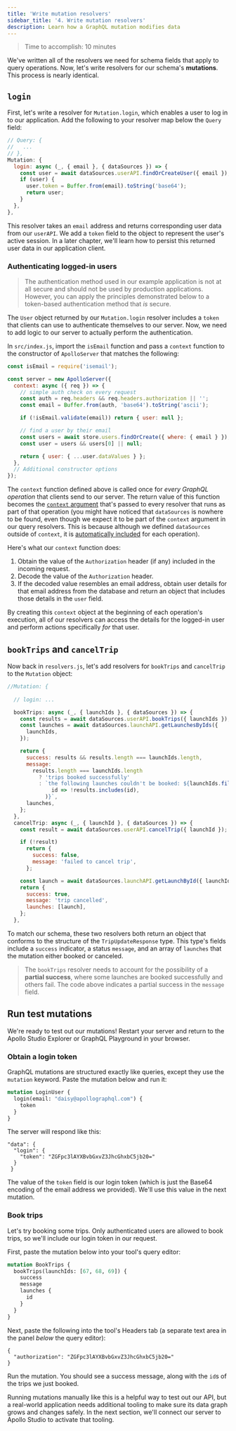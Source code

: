 ```yaml
---
title: 'Write mutation resolvers'
sidebar_title: '4. Write mutation resolvers'
description: Learn how a GraphQL mutation modifies data
---
```


> Time to accomplish: 10 minutes

We've written all of the resolvers we need for schema fields that apply to query operations. Now, let's write resolvers for our schema's **mutations**. This process is nearly identical.

## `login`

First, let's write a resolver for `Mutation.login`, which enables a user to log in to our application. Add the following to your resolver map below the `Query` field:

```js:title=src/resolvers.js
// Query: {
//   ...
// },
Mutation: {
  login: async (_, { email }, { dataSources }) => {
    const user = await dataSources.userAPI.findOrCreateUser({ email });
    if (user) {
      user.token = Buffer.from(email).toString('base64');
      return user;
    }
  },
},
```

This resolver takes an `email` address and returns corresponding user data from our `userAPI`. We add a `token` field to the object to represent the user's active session. In a later chapter, we'll learn how to persist this returned user data in our application client.

### Authenticating logged-in users

> The authentication method used in our example application is not at all secure and should not be used by production applications. However, you can apply the principles demonstrated below to a token-based authentication method that _is_ secure.

The `User` object returned by our `Mutation.login` resolver includes a `token` that clients can use to authenticate themselves to our server. Now, we need to add logic to our server to actually perform the authentication.

In `src/index.js`, import the `isEmail` function and pass a `context` function to the constructor of `ApolloServer` that matches the following:

```js{1,4-16}:title=src/index.js
const isEmail = require('isemail');

const server = new ApolloServer({
  context: async ({ req }) => {
    // simple auth check on every request
    const auth = req.headers && req.headers.authorization || '';
    const email = Buffer.from(auth, 'base64').toString('ascii');

    if (!isEmail.validate(email)) return { user: null };

    // find a user by their email
    const users = await store.users.findOrCreate({ where: { email } });
    const user = users && users[0] || null;

    return { user: { ...user.dataValues } };
  },
  // Additional constructor options
});
```

The `context` function defined above is called once for _every GraphQL operation_ that clients send to our server. The return value of this function becomes the [`context` argument](./resolvers/#the-resolver-function-signature) that's passed to every resolver that runs as part of that operation (you might have noticed that `dataSources` is nowhere to be found, even though we expect it to be part of the `context` argument in our query resolvers. This is because although we defined `dataSources` outside of `context`, it is [automatically included](https://www.apollographql.com/docs/apollo-server/api/apollo-server/#dataSources) for each operation).

Here's what our `context` function does:

1. Obtain the value of the `Authorization` header (if any) included in the incoming request.
2. Decode the value of the `Authorization` header.
3. If the decoded value resembles an email address, obtain user details for that email address from the database and return an object that includes those details in the `user` field.

By creating this `context` object at the beginning of each operation's execution, all of our resolvers can access the details for the logged-in user and perform actions specifically _for_ that user.

## `bookTrips` and `cancelTrip`

Now back in `resolvers.js`, let's add resolvers for `bookTrips` and `cancelTrip` to the `Mutation` object:

```js:title=src/resolvers.js
//Mutation: {
  
  // login: ...

  bookTrips: async (_, { launchIds }, { dataSources }) => {
    const results = await dataSources.userAPI.bookTrips({ launchIds });
    const launches = await dataSources.launchAPI.getLaunchesByIds({
      launchIds,
    });

    return {
      success: results && results.length === launchIds.length,
      message:
        results.length === launchIds.length
          ? 'trips booked successfully'
          : `the following launches couldn't be booked: ${launchIds.filter(
              id => !results.includes(id),
            )}`,
      launches,
    };
  },
  cancelTrip: async (_, { launchId }, { dataSources }) => {
    const result = await dataSources.userAPI.cancelTrip({ launchId });

    if (!result)
      return {
        success: false,
        message: 'failed to cancel trip',
      };

    const launch = await dataSources.launchAPI.getLaunchById({ launchId });
    return {
      success: true,
      message: 'trip cancelled',
      launches: [launch],
    };
  },
```

To match our schema, these two resolvers both return an object that conforms to the structure of the `TripUpdateResponse` type. This type's fields include a `success` indicator, a status `message`, and an array of `launches` that the mutation either booked or canceled.

> The `bookTrips` resolver needs to account for the possibility of a **partial success**, where some launches are booked successfully and others fail. The code above indicates a partial success in the `message` field.

## Run test mutations

We're ready to test out our mutations! Restart your server and return to the Apollo Studio Explorer or GraphQL Playground in your browser.

### Obtain a login token

GraphQL mutations are structured exactly like queries, except they use the `mutation` keyword. Paste the mutation below and run it:

```graphql
mutation LoginUser {
  login(email: "daisy@apollographql.com") {
    token
  }
}
```

The server will respond like this: 

```
"data": {
  "login": {
    "token": "ZGFpc3lAYXBvbGxvZ3JhcGhxbC5jb20="
  }
 }
```

The value of the `token` field is our login token (which is just the Base64 encoding of the email address we provided). We'll use this value in the next mutation.

### Book trips

Let's try booking some trips. Only authenticated users are allowed to book trips, so we'll include our login token in our request.

First, paste the mutation below into your tool's query editor:

```graphql
mutation BookTrips {
  bookTrips(launchIds: [67, 68, 69]) {
    success
    message
    launches {
      id
    }
  }
}
```

Next, paste the following into the tool's Headers tab (a separate text area in the panel _below_ the query editor):

```json:title=HTTP_HEADERS
{
  "authorization": "ZGFpc3lAYXBvbGxvZ3JhcGhxbC5jb20="
}
```

Run the mutation. You should see a success message, along with the `id`s of the trips we just booked.

Running mutations manually like this is a helpful way to test out our API, but a real-world application needs additional tooling to make sure its data graph grows and changes safely. In the next section, we'll connect our server to Apollo Studio to activate that tooling.
